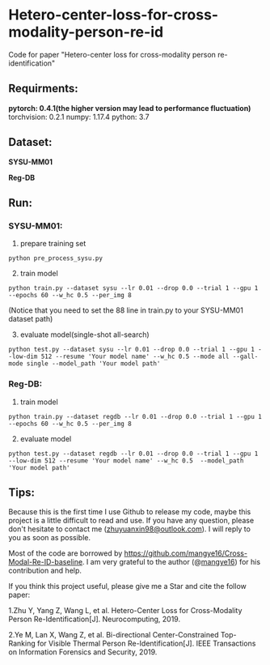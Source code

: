 # Hetero-center-loss-for-cross-modality-person-re-id
Code for paper "Hetero-center loss for cross-modality person re-identification"

## Requirments:
**pytorch: 0.4.1(the higher version may lead to performance fluctuation)**
torchvision: 0.2.1
numpy: 1.17.4
python: 3.7

## Dataset:
**SYSU-MM01**

**Reg-DB**

## Run:
### SYSU-MM01:
1. prepare training set
```
python pre_process_sysu.py
```
2. train model
```
python train.py --dataset sysu --lr 0.01 --drop 0.0 --trial 1 --gpu 1 --epochs 60 --w_hc 0.5 --per_img 8 
```
(Notice that you need to set the 88 line in train.py to your SYSU-MM01 dataset path)

3. evaluate model(single-shot all-search)
```
python test.py --dataset sysu --lr 0.01 --drop 0.0 --trial 1 --gpu 1 --low-dim 512 --resume 'Your model name' --w_hc 0.5 --mode all --gall-mode single --model_path 'Your model path'
```

### Reg-DB:
1. train model
```
python train.py --dataset regdb --lr 0.01 --drop 0.0 --trial 1 --gpu 1 --epochs 60 --w_hc 0.5 --per_img 8
```

2. evaluate model
```
python test.py --dataset regdb --lr 0.01 --drop 0.0 --trial 1 --gpu 1 --low-dim 512 --resume 'Your model name' --w_hc 0.5  --model_path 'Your model path'
```

## Tips:
Because this is the first time I use Github to release my code, maybe this project is a little difficult to read and use. If you have any question, please don't hesitate to contact me (zhuyuanxin98@outlook.com). I will reply to you as soon as possible.

Most of the code are borrowed by https://github.com/mangye16/Cross-Modal-Re-ID-baseline. I am very grateful to the author (@[mangye16](https://github.com/mangye16)) for his contribution and help.

If you think this project useful, please give me a Star and cite the follow paper:

1.Zhu Y, Yang Z, Wang L, et al. Hetero-Center Loss for Cross-Modality Person Re-Identification[J]. Neurocomputing, 2019.

2.Ye M, Lan X, Wang Z, et al. Bi-directional Center-Constrained Top-Ranking for Visible Thermal Person Re-Identification[J]. IEEE Transactions on Information Forensics and Security, 2019.

